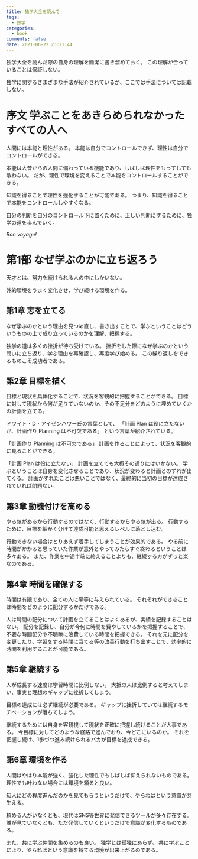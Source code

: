 ```yaml
---
title: 独学大全を読んで
tags:
  - 独学
categories:
  - book
comments: false
date: 2021-06-22 23:21:44
---
```



独学大全を読んだ際の自身の理解を簡潔に書き溜めておく。
この理解が合っていることは保証しない。

独学に関するさまざまな手法が紹介されているが、ここでは手法については記載しない。

# 序文 学ぶことをあきらめられなかったすべての人へ
人間には本能と理性がある。
本能は自分でコントロールできず、理性は自分でコントロールができる。

本能は大昔からの人間に備わっている機能であり、しばしば理性をもってしても敵わない。
だが、理性で環境を変えることで本能をコントロールすることができる。

知識を得ることで理性を強化することが可能である。
つまり、知識を得ることで本能をコントロールしやすくなる。

自分の判断を自分のコントロール下に置くために、正しい判断にするために、独学の道を歩んでいく。

*Bon voyage!*

# 第1部 なぜ学ぶのかに立ち返ろう
天才とは、努力を続けられる人の中にしかいない。

外的環境をうまく変化させ、学び続ける環境を作る。

## 第1章 志を立てる
なぜ学ぶのかという理由を見つめ直し、書き出すことで、学ぶということはどういうものの上で成り立っているのかを理解、把握する。

独学の道は多くの挫折が待ち受けている。
挫折をした際になぜ学ぶのかという問いに立ち返り、学ぶ理由を再確認し、再度学び始める。
この繰り返しをできるものこそ成功者である。


## 第2章 目標を描く
目標と現状を具体化することで、状況を客観的に把握することができる。
目標に対して現状から何が足りていないのか、その不足分をどのように埋めていくかの計画を立てる。

ドワイト・D・アイゼンハワー氏の言葉として、
「計画 Plan は役に立たないが、計画作り Planning は不可欠である」
という言葉が紹介されている。

「計画作り Planning は不可欠である」
計画を作ることによって、状況を客観的に見ることができる。

「計画 Plan は役に立たない」
計画を立てても大概その通りにはいかない。
学ぶということは自身を変化させることであり、状況が変わると計画とのずれが出てくる。
計画がずれたことは悪いことではなく、最終的に当初の目標が達成されていれば問題ない。

## 第3章 動機付けを高める
やる気があるから行動するのではなく、行動するからやる気が出る。
行動するために、目標を細かく分けて達成可能と思えるレベルに落とし込む。

行動できない場合はとりあえず着手してしまうことが効果的である。
やる前に時間がかかると思っていた作業が意外とやってみたらすぐ終わるということは多々ある。
また、作業を中途半端に終えることよりも、継続する方がずっと楽なのである。

## 第4章 時間を確保する
時間は有限であり、全ての人に平等に与えられている。
それぞれができることは時間をどのように配分するかだけである。

人は時間の配分について計画を立てることはよくあるが、実績を記録することはない。
配分を記録し、自分が今何に時間を費やしているかを把握することで、不要な時間配分や不明瞭に浪費している時間を把握できる。
それを元に配分を変更したり、学習をする時間に当てる等の改善行動を打ち出すことで、効率的に時間を利用することが可能である。

## 第5章 継続する
人が成長する速度は学習時間に比例しない。
大抵の人は比例すると考えてしまい、事実と理想のギャップに挫折してしまう。

目標の達成には必ず継続が必要である。
ギャップに挫折していては継続するモチベーションが落ちてしまう。

継続するためには自身を客観視して現状を正確に把握し続けることが大事である。
今目標に対してどのような経路で進んでおり、今どこにいるのか。
それを把握し続け、1歩づつ進み続けられるバカが目標を達成できる。

## 第6章 環境を作る
人間はやはり本能が強く、強化した理性でもしばしば抑えられないものである。
理性でも叶わない場合には環境を頼ると良い。

知人にどの程度進んだのかを見てもらうというだけで、やらねばという意識が芽生える。

頼める人がいなくとも、現代はSNS等世界に発信できるツールが多々存在する。
誰が見ていなくとも、ただ発信していくというだけで意識が変化するものである。

また、共に学ぶ仲間を集めるのも良い。
独学とは孤独にあらず。
共に学ぶことにより、やらねばという意識を持てる環境が出来上がるのである。









